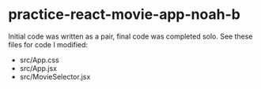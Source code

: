 # practice-react-movie-app-noah-b

Initial code was written as a pair, final code was completed solo. See these files for code I modified:  

* src/App.css  
* src/App.jsx
* src/MovieSelector.jsx